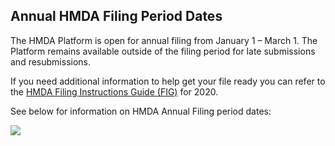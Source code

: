 ## Annual HMDA Filing Period Dates

The HMDA Platform is open for annual filing from January 1 – March 1. The Platform remains available outside of the filing period for late submissions and resubmissions.

If you need additional information to help get your file ready you can refer to the [HMDA Filing Instructions Guide (FIG)](https://s3.amazonaws.com/cfpb-hmda-public/prod/help/2020-hmda-fig.pdf) for 2020.

See below for information on HMDA Annual Filing period dates:

![](/documentation/static/media/annual_filing.f2f95db6.png)
